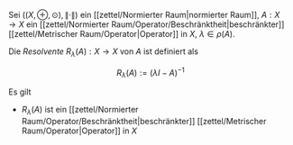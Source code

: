 Sei $((X, \oplus, \odot), \| \cdot \|)$ ein [[zettel/Normierter Raum|normierter Raum]], $A : X \to X$ ein [[zettel/Normierter Raum/Operator/Beschränktheit|beschränkter]] [[zettel/Metrischer Raum/Operator|Operator]] in $X$, $\lambda \in \rho(A)$.

Die *Resolvente* $R_\lambda(A) : X \to X$ von $A$ ist definiert als

$$
	R_\lambda(A) := (\lambda I - A)^{-1}
$$

Es gilt
- $R_\lambda(A)$ ist ein [[zettel/Normierter Raum/Operator/Beschränktheit|beschränkter]] [[zettel/Metrischer Raum/Operator|Operator]] in $X$